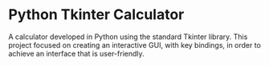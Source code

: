 # Python Tkinter Calculator

A calculator developed in Python using the standard Tkinter library. This project focused on creating an interactive GUI, with key bindings, in order to achieve an interface that is user-friendly. 